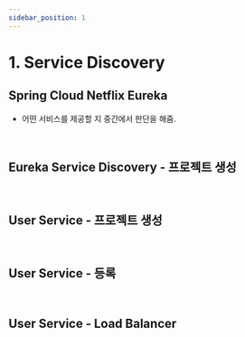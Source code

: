 ```yaml
---
sidebar_position: 1
---
```


# 1. Service Discovery

## Spring Cloud Netflix Eureka

- 어떤 서비스를 제공할 지 중간에서 판단을 해줌.

<br/>

## Eureka Service Discovery - 프로젝트 생성

<br/>

## User Service - 프로젝트 생성

<br/>

## User Service - 등록

<br/>

## User Service - Load Balancer